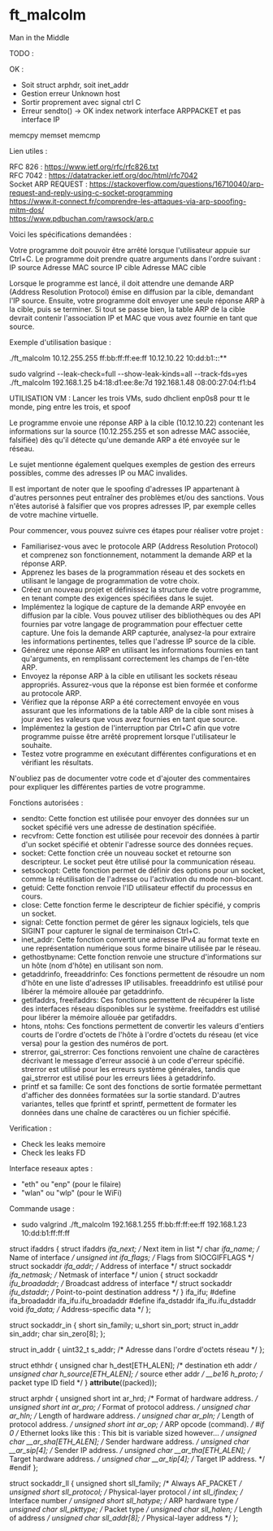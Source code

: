 # ft_malcolm
Man in the Middle

TODO :

OK :
- Soit struct arphdr, soit inet_addr
- 	Gestion erreur Unknown host
-	Sortir proprement avec signal ctrl C
-	Erreur sendto() -> OK index network interface ARPPACKET et pas interface IP

memcpy
memset
memcmp

Lien utiles :

RFC 826 : https://www.ietf.org/rfc/rfc826.txt  
RFC 7042 : https://datatracker.ietf.org/doc/html/rfc7042  
Socket ARP REQUEST : https://stackoverflow.com/questions/16710040/arp-request-and-reply-using-c-socket-programming  
https://www.it-connect.fr/comprendre-les-attaques-via-arp-spoofing-mitm-dos/  
https://www.pdbuchan.com/rawsock/arp.c


 Voici les spécifications demandées :

Votre programme doit pouvoir être arrêté lorsque l'utilisateur appuie sur Ctrl+C.
Le programme doit prendre quatre arguments dans l'ordre suivant :
IP source
Adresse MAC source
IP cible
Adresse MAC cible

Lorsque le programme est lancé, il doit attendre une demande ARP (Address Resolution Protocol) émise en diffusion par la cible, demandant l'IP source. Ensuite, votre programme doit envoyer une seule réponse ARP à la cible, puis se terminer. Si tout se passe bien, la table ARP de la cible devrait contenir l'association IP et MAC que vous avez fournie en tant que source.

Exemple d'utilisation basique :

./ft_malcolm 10.12.255.255 ff:bb:ff:ff:ee:ff 10.12.10.22 10:dd:b1:**:**:**

sudo valgrind --leak-check=full --show-leak-kinds=all --track-fds=yes ./ft_malcolm 192.168.1.25 b4:18:d1:ee:8e:7d 192.168.1.48 08:00:27:04:f1:b4

UTILISATION VM : Lancer les trois VMs, sudo dhclient enp0s8 pour tt le monde, ping entre les trois, et spoof


Le programme envoie une réponse ARP à la cible (10.12.10.22) contenant les informations sur la source (10.12.255.255 et son adresse MAC associée, falsifiée) dès qu'il détecte qu'une demande ARP a été envoyée sur le réseau.

Le sujet mentionne également quelques exemples de gestion des erreurs possibles, comme des adresses IP ou MAC invalides.

Il est important de noter que le spoofing d'adresses IP appartenant à d'autres personnes peut entraîner des problèmes et/ou des sanctions. Vous n'êtes autorisé à falsifier que vos propres adresses IP, par exemple celles de votre machine virtuelle.


Pour commencer, vous pouvez suivre ces étapes pour réaliser votre projet :

- Familiarisez-vous avec le protocole ARP (Address Resolution Protocol) et comprenez son fonctionnement, notamment la demande ARP et la réponse ARP.
- Apprenez les bases de la programmation réseau et des sockets en utilisant le langage de programmation de votre choix.
- Créez un nouveau projet et définissez la structure de votre programme, en tenant compte des exigences spécifiées dans le sujet.
- Implémentez la logique de capture de la demande ARP envoyée en diffusion par la cible. Vous pouvez utiliser des bibliothèques ou des API fournies par votre langage de programmation pour effectuer cette capture.
Une fois la demande ARP capturée, analysez-la pour extraire les informations pertinentes, telles que l'adresse IP source de la cible.
- Générez une réponse ARP en utilisant les informations fournies en tant qu'arguments, en remplissant correctement les champs de l'en-tête ARP.
- Envoyez la réponse ARP à la cible en utilisant les sockets réseau appropriés. Assurez-vous que la réponse est bien formée et conforme au protocole ARP.
- Vérifiez que la réponse ARP a été correctement envoyée en vous assurant que les informations de la table ARP de la cible sont mises à jour avec les valeurs que vous avez fournies en tant que source.
- Implémentez la gestion de l'interruption par Ctrl+C afin que votre programme puisse être arrêté proprement lorsque l'utilisateur le souhaite.
- Testez votre programme en exécutant différentes configurations et en vérifiant les résultats.

N'oubliez pas de documenter votre code et d'ajouter des commentaires pour expliquer les différentes parties de votre programme.


Fonctions autorisées :

- sendto: 
Cette fonction est utilisée pour envoyer des données sur un socket spécifié vers une adresse de destination spécifiée.
- recvfrom: 
Cette fonction est utilisée pour recevoir des données à partir d'un socket spécifié et obtenir l'adresse source des données reçues.
- socket: 
Cette fonction crée un nouveau socket et retourne son descripteur. Le socket peut être utilisé pour la communication réseau.
- setsockopt: 
Cette fonction permet de définir des options pour un socket, comme la réutilisation de l'adresse ou l'activation du mode non-blocant.
- getuid: 
Cette fonction renvoie l'ID utilisateur effectif du processus en cours.
- close: 
Cette fonction ferme le descripteur de fichier spécifié, y compris un socket.
- signal: 
Cette fonction permet de gérer les signaux logiciels, tels que SIGINT pour capturer le signal de terminaison Ctrl+C.
- inet_addr: 
Cette fonction convertit une adresse IPv4 au format texte en une représentation numérique sous forme binaire utilisée par le réseau.
- gethostbyname: 
Cette fonction renvoie une structure d'informations sur un hôte (nom d'hôte) en utilisant son nom.
- getaddrinfo, freeaddrinfo: 
Ces fonctions permettent de résoudre un nom d'hôte en une liste d'adresses IP utilisables. freeaddrinfo est utilisé pour libérer la mémoire allouée par getaddrinfo.
- getifaddrs, freeifaddrs: 
Ces fonctions permettent de récupérer la liste des interfaces réseau disponibles sur le système. freeifaddrs est utilisé pour libérer la mémoire allouée par getifaddrs.
- htons, ntohs: 
Ces fonctions permettent de convertir les valeurs d'entiers courts de l'ordre d'octets de l'hôte à l'ordre d'octets du réseau (et vice versa) pour la gestion des numéros de port.
- strerror, gai_strerror: 
Ces fonctions renvoient une chaîne de caractères décrivant le message d'erreur associé à un code d'erreur spécifié. strerror est utilisé pour les erreurs système générales, tandis que gai_strerror est utilisé pour les erreurs liées à getaddrinfo.
- printf et sa famille: 
Ce sont des fonctions de sortie formatée permettant d'afficher des données formatées sur la sortie standard. D'autres variantes, telles que fprintf et sprintf, permettent de formater les données dans une chaîne de caractères ou un fichier spécifié.


Verification :
- Check les leaks memoire
- Check les leaks FD


Interface reseaux aptes :
- "eth" ou "enp" (pour le filaire)
- "wlan" ou "wlp" (pour le WiFi)

Commande usage :
- sudo valgrind ./ft_malcolm 192.168.1.255 ff:bb:ff:ff:ee:ff 192.168.1.23 10:dd:b1:ff:ff:ff

struct ifaddrs {
	struct ifaddrs  *ifa_next;    /* Next item in list */
	char            *ifa_name;    /* Name of interface */
	unsigned int     ifa_flags;   /* Flags from SIOCGIFFLAGS */
	struct sockaddr *ifa_addr;    /* Address of interface */
	struct sockaddr *ifa_netmask; /* Netmask of interface */
	union {
		struct sockaddr *ifu_broadaddr;
						/* Broadcast address of interface */
		struct sockaddr *ifu_dstaddr;
						/* Point-to-point destination address */
	} ifa_ifu;
#define              ifa_broadaddr ifa_ifu.ifu_broadaddr
#define              ifa_dstaddr   ifa_ifu.ifu_dstaddr
	void            *ifa_data;    /* Address-specific data */
};



struct sockaddr_in {
	short   sin_family;
	u_short sin_port;
	struct  in_addr sin_addr;
	char    sin_zero[8];
};

struct in_addr {
    uint32_t       s_addr;     /* Adresse dans l'ordre d'octets réseau */
};


struct ethhdr {
	unsigned char	h_dest[ETH_ALEN];	/* destination eth addr	*/
	unsigned char	h_source[ETH_ALEN];	/* source ether addr	*/
	__be16		h_proto;		/* packet type ID field	*/
} __attribute__((packed));

struct arphdr
  {
    unsigned short int ar_hrd;		/* Format of hardware address.  */
    unsigned short int ar_pro;		/* Format of protocol address.  */
    unsigned char ar_hln;		/* Length of hardware address.  */
    unsigned char ar_pln;		/* Length of protocol address.  */
    unsigned short int ar_op;		/* ARP opcode (command).  */
#if 0
    /* Ethernet looks like this : This bit is variable sized
       however...  */
    unsigned char __ar_sha[ETH_ALEN];	/* Sender hardware address.  */
    unsigned char __ar_sip[4];		/* Sender IP address.  */
    unsigned char __ar_tha[ETH_ALEN];	/* Target hardware address.  */
    unsigned char __ar_tip[4];		/* Target IP address.  */
#endif
  };

  struct sockaddr_ll {
	unsigned short sll_family;   /* Always AF_PACKET */
	unsigned short sll_protocol; /* Physical-layer protocol */
	int            sll_ifindex;  /* Interface number */
	unsigned short sll_hatype;   /* ARP hardware type */
	unsigned char  sll_pkttype;  /* Packet type */
	unsigned char  sll_halen;    /* Length of address */
	unsigned char  sll_addr[8];  /* Physical-layer address */
};
